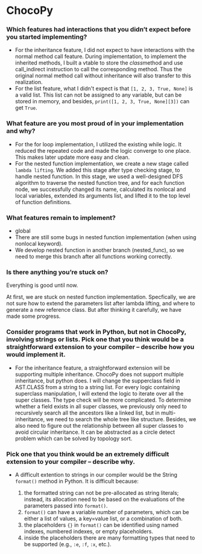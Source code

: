 # ChocoPy

### Which features had interactions that you didn’t expect before you started implementing?

+ For the inheritance feature, I did not expect to have interactions with the normal method call feature. During implementation, to implement the inherited methods, I built a vtable to store the $class$method and use call_indirect instruction to call the corresponding method. Thus the original normal method call without inheritance will also transfer to this realization.
+ For the list feature, what I didn't expect is that `[1, 2, 3, True, None]` is a valid list. This list can not be assigned to any variable, but can be stored in memory, and besides, `print([1, 2, 3, True, None][3])` can get `True`.

### What feature are you most proud of in your implementation and why?

+ For the for loop implementation, I utilized the existing while logic. It reduced the repeated code and made the logic converge to one place. This makes later update more easy and clean.
+ For the nested function implementation, we create a new stage called `lambda lifting`. We added this stage after type checking stage, to handle nested function. In this stage, we used a well-designed DFS algorithm to traverse the nested function tree, and for each function node, we successfully changed its name, calculated its nonlocal and local variables, extended its arguments list, and lifted it to the top level of function definitions. 

### What features remain to implement?

+ global
+ There are still some bugs in nested function implementation (when using nonlocal keyword).
+ We develop nested function in another branch (nested_func), so we need to merge this branch after all functions working correctly. 

### Is there anything you’re stuck on?

Everything is good until now. 

At first, we are stuck on nested function implementation. Specfically, we are not sure how to extend the parameters list after lambda lifting, and where to generate a new reference class. But after thinking it carefully, we have made some progress.

### Consider programs that work in Python, but not in ChocoPy, involving strings or lists. Pick one that you think would be a straightforward extension to your compiler – describe how you would implement it. 

+ For the inheritance feature, a straightforward extension will be supporting multiple inheritance. ChocoPy does not support multiple inheritance, but python does. I will change the supperclass field in AST.CLASS from a string to a string list. For every logic containing superclass manipulation, I will extend the logic to iterate over all the super classes. The type check will be more complicated. To determine whether a field exists in all super classes, we previously only need to recursively search all the ancestors like a linked list, but in multi-inheritance, we need to search the whole tree like structure. Besides, we also need to figure out the relationship between all super classes to avoid circular inheritance. It can be abstracted as a circle detect problem which can be solved by topology sort.

### Pick one that you think would be an extremely difficult extension to your compiler – describe why.

+ A difficult extention to strings in our compiler would be the String `format()` method in Python. It is difficult because:

  1. the formatted string can not be pre-allocated as string literals; instead, its allocation need to be based on the evaluations of the parameters passed into `format()`.
  2. `format()` can have a variable number of parameters, which can be either a list of values, a key=value list, or a combination of both.
  3. the placeholders `{}` in `format()` can be identified using named indexes, numbered indexes, or empty placeholders.
  4. inside the placeholders there are many formatting types that need to be supported (e.g., `:e`, `:f`, `:x`, etc.).
